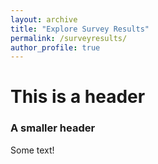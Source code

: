 ```yaml
---
layout: archive
title: "Explore Survey Results"
permalink: /surveyresults/
author_profile: true
---
```


# This is a header
### A smaller header
Some text!